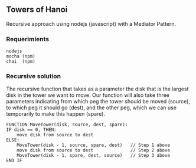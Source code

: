 ## Towers of Hanoi

Recursive approach using nodejs (javascript) with a Mediator Pattern. 

### Requerimients

    nodejs
    mocha (npm)
    chai  (npm)

### Recursive solution

The recursive function that takes as a parameter the disk that is the largest disk in the tower we want to move. Our function will also take three parameters indicating from which peg the tower should be moved (source), to which peg it should go (dest), and the other peg, which we can use temporarily to make this happen (spare).

```
FUNCTION MoveTower(disk, source, dest, spare):
IF disk == 0, THEN:
    move disk from source to dest
ELSE:
    MoveTower(disk - 1, source, spare, dest)   // Step 1 above
    move disk from source to dest              // Step 2 above
    MoveTower(disk - 1, spare, dest, source)   // Step 3 above
END IF
```
